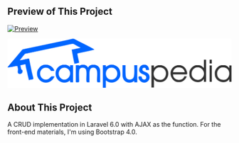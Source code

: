 
## Preview  of This Project

[![Preview]({https://github.com/edonovanto/Internship-Campuspedia/blob/master/public/img/logo/preview.png})]({https://www.youtube.com/watch?v=59vK6GDzl7w} "CRUD Website")

![Campuspedia Internship](https://github.com/edonovanto/Internship-Campuspedia/blob/master/public/img/logo/logo.png)



## About This Project

A CRUD implementation in Laravel 6.0 with AJAX as the function. For the front-end materials, I'm using Bootstrap 4.0.
